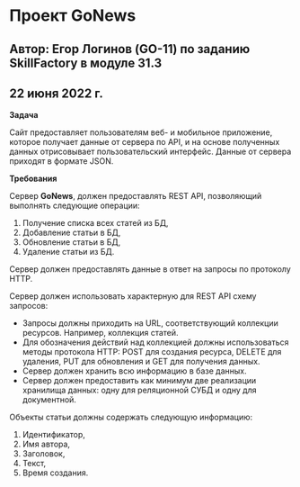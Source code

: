 # Проект GoNews
## Автор: Егор Логинов (GO-11) по заданию SkillFactory в модуле 31.3

## 22 июня 2022 г.

**Задача**

Сайт предоставляет пользователям веб- и мобильное приложение, которое получает данные от сервера по API, и на основе полученных данных отрисовывает пользовательский интерфейс. Данные от сервера приходят в формате JSON.

**Требования**

Сервер **GoNews**, должен предоставлять REST API, позволяющий выполнять следующие операции:
1. Получение списка всех статей из БД,
2. Добавление статьи в БД,
3. Обновление статьи в БД,
4. Удаление статьи из БД.

Сервер должен предоставлять данные в ответ на запросы по протоколу HTTP.

Сервер должен использовать характерную для REST API схему запросов:
* Запросы должны приходить на URL, соответствующий коллекции ресурсов. Например, коллекция статей.
* Для обозначения действий над коллекцией должны использоваться методы протокола HTTP: POST для создания ресурса, DELETE для удаления, PUT для обновления и GET для получения данных.
* Сервер должен хранить всю информацию в базе данных.
* Сервер должен предоставить как минимум две реализации хранилища данных: одну для реляционной СУБД и одну для документной.

Объекты статьи должны содержать следующую информацию:
1. Идентификатор,
2. Имя автора,
3. Заголовок,
4. Текст,
5. Время создания.